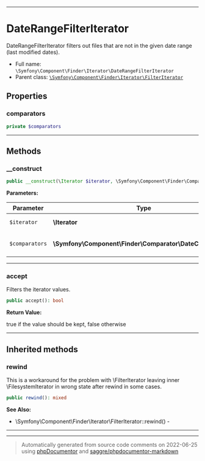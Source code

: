 ***

# DateRangeFilterIterator

DateRangeFilterIterator filters out files that are not in the given date range (last modified dates).

* Full name: `\Symfony\Component\Finder\Iterator\DateRangeFilterIterator`
* Parent class: [`\Symfony\Component\Finder\Iterator\FilterIterator`](./FilterIterator.md)

## Properties

### comparators

```php
private $comparators
```

***

## Methods

### __construct

```php
public __construct(\Iterator $iterator, \Symfony\Component\Finder\Comparator\DateComparator[] $comparators): mixed
```

**Parameters:**

| Parameter | Type | Description |
|-----------|------|-------------|
| `$iterator` | **\Iterator** | The Iterator to filter |
| `$comparators` | **\Symfony\Component\Finder\Comparator\DateComparator[]** | An array of DateComparator instances |

***

### accept

Filters the iterator values.

```php
public accept(): bool
```

**Return Value:**

true if the value should be kept, false otherwise



***

## Inherited methods

### rewind

This is a workaround for the problem with \FilterIterator leaving inner \FilesystemIterator in wrong state after rewind
in some cases.

```php
public rewind(): mixed
```

**See Also:**

* \Symfony\Component\Finder\Iterator\FilterIterator::rewind() -

***


***
> Automatically generated from source code comments on 2022-06-25 using [phpDocumentor](http://www.phpdoc.org/) and [saggre/phpdocumentor-markdown](https://github.com/Saggre/phpDocumentor-markdown)
